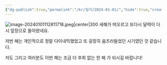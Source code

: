 ```yaml
---
{"dg-publish":true,"permalink":"/kr/일기/2024-01-01/","hide":true,"created":"2024-01-01"}
---
```


![image-20240101112811718.jpeg|center|300](/img/user/kr/%EC%9D%BC%EA%B8%B0/assets/2024-01-01/image-20240101112811718.jpeg)
새해가 떠오르고 또다시 달력이 다시 앞장으로 돌아왔네요.

저번 해는 개인적으로 정말 다이내믹했었고 또 굉장히 움츠러들었던 시기였던 것 같습니다.

저도 그리고 여러분도 이번 해는 조금 더 후회 없는 한 해 가 되시길 바랍니다!